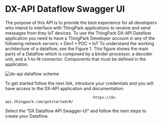 # DX-API Dataflow Swagger UI

The purpose of this API is to provide the best experience for all developers who intend to interface with ThingPark applications to receive and send messages from they IoT devices.
To use the ThingPark DX-API Dataflow application you need to have a ThingPark Developer account in any of the following network servers:
  •	Dev1
  •	POC
  •	IoT
To understand the working architecture of a dataflow, see the Figure 1. This figure shows the main parts of a Dataflow which is composed by a binder processor, a decoder unit, and a 1-to-N connector. Components that must be defined in the application.

![dx-api dataflow scheme](https://user-images.githubusercontent.com/41436968/43260523-13949d42-90da-11e8-8196-ddb6b9352db6.jpg)

To get started follow the next link, introduce your credentials and you will have access to the DX-API application and documentation:

                                            https://dx-api.thingpark.com/getstarted/#/

Select the “DX Dataflow API Swagger-UI” and follow the next steps to create your Dataflow.
